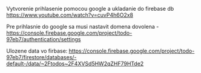 Vytvorenie prihlasenie pomocou google a ukladanie do firebase db
https://www.youtube.com/watch?v=cuvP4h6O2x8 

Pre prihlasnie do google sa musi nastavit domena dovolena - https://console.firebase.google.com/project/todo-97eb7/authentication/settings

Ulozene data vo firbase: https://console.firebase.google.com/project/todo-97eb7/firestore/databases/-default-/data/~2Ftodos~2F4XVSd5HW2qZHF79HTde2

